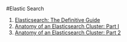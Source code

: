 #Elastic Search

1. [Elasticsearch: The Definitive Guide](https://www.elastic.co/guide/en/elasticsearch/guide/current/index.html)
2. [Anatomy of an Elasticsearch Cluster: Part I](http://insightdataengineering.com/blog/elasticsearch-crud/)
3. [Anatomy of an Elasticsearch Cluster: Part 2](http://insightdataengineering.com/blog/elasticsearch-core/)

